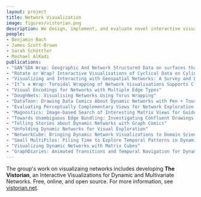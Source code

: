 ```yaml
---
layout: project
title: Network Visualization
image: figures/vistorian.png
description: We design, implement, and evaluate novel interactive visualizations to visualize multivariate networks with temporal and geographical aspects, such as social networks or transportation networks. 
people:
- Benjamin Bach
- James Scott-Brown
- Sarah Schöttler 
- Mashael AlKadi
publications:
- "GAN’SDA Wrap: Geographic And Network Structured Data on surfaces that Wrap around"
- "Rotate or Wrap? Interactive Visualisations of Cyclical Data on Cylindrical or Toroidal Topologies"
- "Visualizing and Interacting with Geospatial Networks: A Survey and Design Space"
- "It’s a Wrap: Toroidal Wrapping of Network Visualisations Supports Cluster Understanding"
- "Visual Encodings for Networks with Multiple Edge Types"
- "DoughNets: Visualising Networks Using Torus Wrapping"
- "DataToon: Drawing Data Comics About Dynamic Networks with Pen + Touch Interaction"
- "Evaluating Perceptually Complementary Views for Network Exploration Tasks"
- "Magnostics: Image-based Search of Interesting Matrix Views for Guided Network Exploration"
- "Towards Unambiguous Edge Bundling: Investigating Confluent Drawings for Network Visualization"
- "Telling Stories about Dynamic Networks with Graph Comics"
- "Unfolding Dynamic Networks for Visual Exploration"
- "NetworkCube: Bringing Dynamic Network Visualizations to Domain Scientists"
- "Small MultiPiles: Piling Time to Explore Temporal Patterns in Dynamic Networks"
- "Visualizing Dynamic Networks with Matrix Cubes"
- "GraphDiaries: Animated Transitions and Temporal Navigation for Dynamic Networks"
---
```


The group's work on visualizaing networks includes developing **The Vistorian**, an Interactive Visualizations for Dynamic and Multivariate Networks.
Free, online, and open source. For more information, see [vistorian.net](http://vistorian.net).
